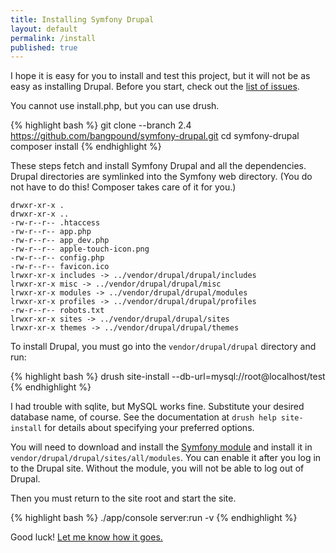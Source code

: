 ```yaml
---
title: Installing Symfony Drupal
layout: default
permalink: /install
published: true
---
```


I hope it is easy for you to install and test this project, but it will not be as easy as installing Drupal. Before you start, check out the [list of issues](https://github.com/bangpound/symfony-drupal/issues).

You cannot use install.php, but you can use drush.

{% highlight bash %}
git clone --branch 2.4 https://github.com/bangpound/symfony-drupal.git
cd symfony-drupal
composer install
{% endhighlight %}

These steps fetch and install Symfony Drupal and all the dependencies. Drupal directories are symlinked into the Symfony web directory. (You do not have to do this! Composer takes care of it for you.)

    drwxr-xr-x .
    drwxr-xr-x ..
    -rw-r--r-- .htaccess
    -rw-r--r-- app.php
    -rw-r--r-- app_dev.php
    -rw-r--r-- apple-touch-icon.png
    -rw-r--r-- config.php
    -rw-r--r-- favicon.ico
    lrwxr-xr-x includes -> ../vendor/drupal/drupal/includes
    lrwxr-xr-x misc -> ../vendor/drupal/drupal/misc
    lrwxr-xr-x modules -> ../vendor/drupal/drupal/modules
    lrwxr-xr-x profiles -> ../vendor/drupal/drupal/profiles
    -rw-r--r-- robots.txt
    lrwxr-xr-x sites -> ../vendor/drupal/drupal/sites
    lrwxr-xr-x themes -> ../vendor/drupal/drupal/themes

To install Drupal, you must go into the `vendor/drupal/drupal` directory and run:

{% highlight bash %}
drush site-install --db-url=mysql://root@localhost/test
{% endhighlight %}

I had trouble with sqlite, but MySQL works fine. Substitute your desired database name, of course. See the documentation at `drush help site-install` for details about specifying your preferred options.

You will need to download and install the [Symfony module](https://github.com/bangpound/symfony-module) and install it in `vendor/drupal/drupal/sites/all/modules`. You can enable it after you log in to the Drupal site. Without the module, you will not be able to log out of Drupal.

Then you must return to the site root and start the site.

{% highlight bash %}
./app/console server:run -v
{% endhighlight %}

Good luck! [Let me know how it goes.](https://github.com/bangpound/symfony-drupal/issues)